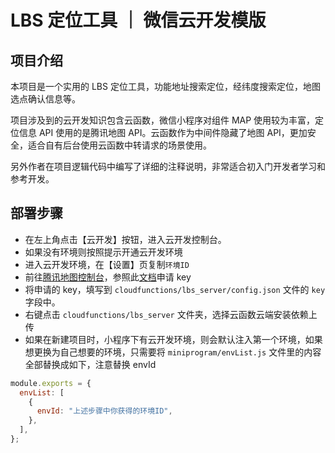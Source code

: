 # LBS 定位工具 ｜ 微信云开发模版

## 项目介绍

本项目是一个实用的 LBS 定位工具，功能地址搜索定位，经纬度搜索定位，地图选点确认信息等。

项目涉及到的云开发知识包含云函数，微信小程序对组件 MAP 使用较为丰富，定位信息 API 使用的是腾讯地图 API。云函数作为中间件隐藏了地图 API，更加安全，适合自有后台使用云函数中转请求的场景使用。

另外作者在项目逻辑代码中编写了详细的注释说明，非常适合初入门开发者学习和参考开发。

## 部署步骤

- 在左上角点击【云开发】按钮，进入云开发控制台。
- 如果没有环境则按照提示开通云开发环境
- 进入云开发环境，在【设置】页复制`环境ID`
- 前往[腾讯地图控制台](https://lbs.qq.com/dev/console/application/mine)，参照此[文档](https://lbs.qq.com/service/webService/webServiceGuide/webServiceGcoder)申请 key
- 将申请的 key，填写到 `cloudfunctions/lbs_server/config.json` 文件的 `key` 字段中。
- 右键点击 `cloudfunctions/lbs_server` 文件夹，选择云函数云端安装依赖上传
- 如果在新建项目时，小程序下有云开发环境，则会默认注入第一个环境，如果想更换为自己想要的环境，只需要将 `miniprogram/envList.js` 文件里的内容全部替换成如下，注意替换 envId

```js
module.exports = {
  envList: [
    {
      envId: "上述步骤中你获得的环境ID",
    },
  ],
};
```
